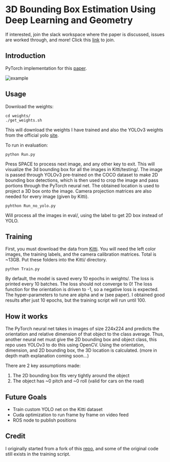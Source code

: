 # 3D Bounding Box Estimation Using Deep Learning and Geometry
If interested, join the slack workspace where the paper is discussed, issues are worked through, and more! Click this [link](https://join.slack.com/t/3dboundingbox-oun9186/shared_invite/enQtNDk4Njg2NzYyNzY5LWVlZWRlMjNhZmZlYjVmNGY3NWVlNDA4MmY2ZWQ3ZmUyY2Q4OWIxMmY4NzU4YmViM2ViZWI5YjgxOTIyOTI4ZjI) to join.

## Introduction
PyTorch implementation for this [paper](https://arxiv.org/abs/1612.00496).

![example](http://soroushkhadem.com/img/2d-top-3d-bottom1.png)

## Usage
Download the weights:
```
cd weights/
./get_weights.sh
```
This will download the weights I have trained and also the YOLOv3 weights from the
official yolo [site](https://pjreddie.com/darknet/yolo/).

To run in evaluation:
```
python Run.py
```
Press SPACE to process next image, and any other key to exit.
This will visualize the 3d bounding box for all the images in Kitti/testing/. The image is passed
through YOLOv3 pre-trained on the COCO dataset to make 2D bounding box detections, which is then
used to crop the image and pass portions through the PyTorch neural net. The obtained location
is used to project a 3D box onto the image.
Camera projection matrices are also needed for every image (given by Kitti).

```
pyhthon Run_no_yolo.py
```
Will process all the images in eval/, using the label to get 2D box instead of YOLO.

## Training
First, you must download the data from [Kitti](http://www.cvlibs.net/datasets/kitti/eval_object.php?obj_benchmark=2d).
You will need the left color images, the training labels, and the camera calibration matrices. Total is ~13GB.
Put these folders into the Kitti/ directory.
```
python Train.py
```
By default, the model is saved every 10 epochs in weights/.
The loss is printed every 10 batches. The loss should not converge to 0! The loss function for
the orientation is driven to -1, so a negative loss is expected. The hyper-parameters to tune
are alpha and w (see paper). I obtained good results after just 10 epochs, but the training
script will run until 100.

## How it works
The PyTorch neural net takes in images of size 224x224 and predicts the orientation and
relative dimension of that object to the class average. Thus, another neural net must give
the 2D bounding box and object class, this repo uses YOLOv3 to do this using OpenCV.
Using the orientation, dimension, and 2D bounding box, the 3D location is calculated.
(more in depth math explanation coming soon...)

There are 2 key assumptions made:
1. The 2D bounding box fits very tightly around the object
2. The object has ~0 pitch and ~0 roll (valid for cars on the road)


## Future Goals
- Train custom YOLO net on the Kitti dataset
- Cuda optimization to run frame by frame on video feed
- ROS node to publish positions

## Credit
I originally started from a fork of this [repo](https://github.com/fuenwang/3D-BoundingBox), and some of the original code still exists in the training script.
